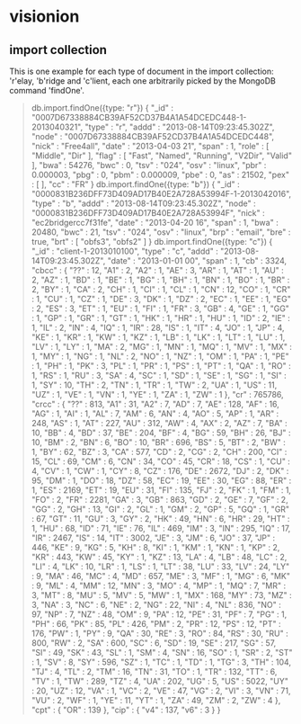 ﻿# visionion

## import collection

This is one example for each type of document in the import collection: 'r'elay, 'b'ridge and 'c'lient, each one arbitrarily picked by the MongoDB command 'findOne'.

> db.import.findOne({type: "r"})
{
	"_id" : "0007D67338884CB39AF52CD37B4A1A54DCEDC448-1-2013040321",
	"type" : "r",
	"addd" : "2013-08-14T09:23:45.302Z",
	"node" : "0007D67338884CB39AF52CD37B4A1A54DCEDC448",
	"nick" : "Free4all",
	"date" : "2013-04-03 21",
	"span" : 1,
	"role" : [
		"Middle",
		"Dir"
	],
	"flag" : [
		"Fast",
		"Named",
		"Running",
		"V2Dir",
		"Valid"
	],
	"bwa" : 54276,
	"bwc" : 0,
	"tsv" : "024",
	"osv" : "linux",
	"pbr" : 0.000003,
	"pbg" : 0,
	"pbm" : 0.000009,
	"pbe" : 0,
	"as" : 21502,
	"pex" : [ ],
	"cc" : "FR"
}
> db.import.findOne({type: "b"})
{
	"_id" : "0000831B236DFF73D409AD17B40E2A728A53994F-1-2013042016",
	"type" : "b",
	"addd" : "2013-08-14T09:23:45.302Z",
	"node" : "0000831B236DFF73D409AD17B40E2A728A53994F",
	"nick" : "ec2bridgercc7f31fe",
	"date" : "2013-04-20 16",
	"span" : 1,
	"bwa" : 20480,
	"bwc" : 21,
	"tsv" : "024",
	"osv" : "linux",
	"brp" : "email",
	"bre" : true,
	"brt" : [
		"obfs3",
		"obfs2"
	]
}
> db.import.findOne({type: "c"})
{
	"_id" : "client-1-2013010100",
	"type" : "c",
	"addd" : "2013-08-14T09:23:45.302Z",
	"date" : "2013-01-01 00",
	"span" : 1,
	"cb" : 3324,
	"cbcc" : {
		"??" : 12,
		"A1" : 2,
		"A2" : 1,
		"AE" : 3,
		"AR" : 1,
		"AT" : 1,
		"AU" : 2,
		"AZ" : 1,
		"BD" : 1,
		"BE" : 1,
		"BG" : 1,
		"BH" : 1,
		"BN" : 1,
		"BO" : 1,
		"BR" : 2,
		"BY" : 1,
		"CA" : 2,
		"CH" : 1,
		"CI" : 1,
		"CL" : 1,
		"CN" : 12,
		"CO" : 1,
		"CR" : 1,
		"CU" : 1,
		"CZ" : 1,
		"DE" : 3,
		"DK" : 1,
		"DZ" : 2,
		"EC" : 1,
		"EE" : 1,
		"EG" : 2,
		"ES" : 3,
		"ET" : 1,
		"EU" : 1,
		"FI" : 1,
		"FR" : 3,
		"GB" : 4,
		"GE" : 1,
		"GG" : 1,
		"GP" : 1,
		"GR" : 1,
		"GT" : 1,
		"HK" : 1,
		"HR" : 1,
		"HU" : 1,
		"ID" : 2,
		"IE" : 1,
		"IL" : 2,
		"IN" : 4,
		"IQ" : 1,
		"IR" : 28,
		"IS" : 1,
		"IT" : 4,
		"JO" : 1,
		"JP" : 4,
		"KE" : 1,
		"KR" : 1,
		"KW" : 1,
		"KZ" : 1,
		"LB" : 1,
		"LK" : 1,
		"LT" : 1,
		"LU" : 1,
		"LV" : 1,
		"LY" : 1,
		"MA" : 2,
		"MG" : 1,
		"MN" : 1,
		"MQ" : 1,
		"MV" : 1,
		"MX" : 1,
		"MY" : 1,
		"NG" : 1,
		"NL" : 2,
		"NO" : 1,
		"NZ" : 1,
		"OM" : 1,
		"PA" : 1,
		"PE" : 1,
		"PH" : 1,
		"PK" : 3,
		"PL" : 1,
		"PR" : 1,
		"PS" : 1,
		"PT" : 1,
		"QA" : 1,
		"RO" : 1,
		"RS" : 1,
		"RU" : 3,
		"SA" : 4,
		"SC" : 1,
		"SD" : 1,
		"SE" : 1,
		"SG" : 1,
		"SI" : 1,
		"SY" : 10,
		"TH" : 2,
		"TN" : 1,
		"TR" : 1,
		"TW" : 2,
		"UA" : 1,
		"US" : 11,
		"UZ" : 1,
		"VE" : 1,
		"VN" : 1,
		"YE" : 1,
		"ZA" : 1,
		"ZW" : 1
	},
	"cr" : 765786,
	"crcc" : {
		"??" : 813,
		"A1" : 31,
		"A2" : 7,
		"AD" : 7,
		"AE" : 128,
		"AF" : 16,
		"AG" : 1,
		"AI" : 1,
		"AL" : 7,
		"AM" : 6,
		"AN" : 4,
		"AO" : 5,
		"AP" : 1,
		"AR" : 248,
		"AS" : 1,
		"AT" : 227,
		"AU" : 312,
		"AW" : 4,
		"AX" : 2,
		"AZ" : 7,
		"BA" : 10,
		"BB" : 4,
		"BD" : 37,
		"BE" : 204,
		"BF" : 4,
		"BG" : 59,
		"BH" : 26,
		"BJ" : 10,
		"BM" : 2,
		"BN" : 6,
		"BO" : 10,
		"BR" : 696,
		"BS" : 5,
		"BT" : 2,
		"BW" : 1,
		"BY" : 62,
		"BZ" : 3,
		"CA" : 577,
		"CD" : 2,
		"CG" : 2,
		"CH" : 200,
		"CI" : 15,
		"CL" : 69,
		"CM" : 6,
		"CN" : 34,
		"CO" : 45,
		"CR" : 18,
		"CS" : 1,
		"CU" : 4,
		"CV" : 1,
		"CW" : 1,
		"CY" : 8,
		"CZ" : 176,
		"DE" : 2672,
		"DJ" : 2,
		"DK" : 95,
		"DM" : 1,
		"DO" : 18,
		"DZ" : 58,
		"EC" : 19,
		"EE" : 30,
		"EG" : 88,
		"ER" : 1,
		"ES" : 2169,
		"ET" : 19,
		"EU" : 31,
		"FI" : 135,
		"FJ" : 2,
		"FK" : 1,
		"FM" : 1,
		"FO" : 2,
		"FR" : 2281,
		"GA" : 3,
		"GB" : 863,
		"GD" : 2,
		"GE" : 7,
		"GF" : 2,
		"GG" : 2,
		"GH" : 13,
		"GI" : 2,
		"GL" : 1,
		"GM" : 2,
		"GP" : 5,
		"GQ" : 1,
		"GR" : 67,
		"GT" : 11,
		"GU" : 3,
		"GY" : 2,
		"HK" : 49,
		"HN" : 6,
		"HR" : 29,
		"HT" : 1,
		"HU" : 68,
		"ID" : 71,
		"IE" : 76,
		"IL" : 469,
		"IM" : 3,
		"IN" : 295,
		"IQ" : 17,
		"IR" : 2467,
		"IS" : 14,
		"IT" : 3002,
		"JE" : 3,
		"JM" : 6,
		"JO" : 37,
		"JP" : 446,
		"KE" : 9,
		"KG" : 5,
		"KH" : 8,
		"KI" : 1,
		"KM" : 1,
		"KN" : 1,
		"KP" : 2,
		"KR" : 443,
		"KW" : 45,
		"KY" : 1,
		"KZ" : 13,
		"LA" : 4,
		"LB" : 48,
		"LC" : 2,
		"LI" : 4,
		"LK" : 10,
		"LR" : 1,
		"LS" : 1,
		"LT" : 38,
		"LU" : 33,
		"LV" : 24,
		"LY" : 9,
		"MA" : 46,
		"MC" : 4,
		"MD" : 657,
		"ME" : 3,
		"MF" : 1,
		"MG" : 6,
		"MK" : 9,
		"ML" : 4,
		"MM" : 12,
		"MN" : 3,
		"MO" : 4,
		"MP" : 1,
		"MQ" : 7,
		"MR" : 3,
		"MT" : 8,
		"MU" : 5,
		"MV" : 5,
		"MW" : 1,
		"MX" : 168,
		"MY" : 73,
		"MZ" : 3,
		"NA" : 3,
		"NC" : 6,
		"NE" : 2,
		"NG" : 22,
		"NI" : 4,
		"NL" : 836,
		"NO" : 97,
		"NP" : 7,
		"NZ" : 48,
		"OM" : 9,
		"PA" : 12,
		"PE" : 31,
		"PF" : 7,
		"PG" : 1,
		"PH" : 66,
		"PK" : 85,
		"PL" : 426,
		"PM" : 2,
		"PR" : 12,
		"PS" : 12,
		"PT" : 176,
		"PW" : 1,
		"PY" : 9,
		"QA" : 30,
		"RE" : 3,
		"RO" : 84,
		"RS" : 30,
		"RU" : 800,
		"RW" : 2,
		"SA" : 600,
		"SC" : 6,
		"SD" : 19,
		"SE" : 217,
		"SG" : 57,
		"SI" : 49,
		"SK" : 43,
		"SL" : 1,
		"SM" : 4,
		"SN" : 16,
		"SO" : 1,
		"SR" : 2,
		"ST" : 1,
		"SV" : 8,
		"SY" : 596,
		"SZ" : 1,
		"TC" : 1,
		"TD" : 1,
		"TG" : 3,
		"TH" : 104,
		"TJ" : 4,
		"TL" : 2,
		"TM" : 16,
		"TN" : 31,
		"TO" : 1,
		"TR" : 132,
		"TT" : 6,
		"TV" : 1,
		"TW" : 289,
		"TZ" : 4,
		"UA" : 202,
		"UG" : 5,
		"US" : 5022,
		"UY" : 20,
		"UZ" : 12,
		"VA" : 1,
		"VC" : 2,
		"VE" : 47,
		"VG" : 2,
		"VI" : 3,
		"VN" : 71,
		"VU" : 2,
		"WF" : 1,
		"YE" : 11,
		"YT" : 1,
		"ZA" : 49,
		"ZM" : 2,
		"ZW" : 4
	},
	"cpt" : {
		"OR" : 139
	},
	"cip" : {
		"v4" : 137,
		"v6" : 3
	}
}